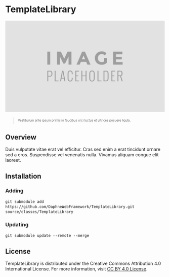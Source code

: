 # TemplateLibrary

![](assets/masthead.png)

> <sub><sup>Vestibulum ante ipsum primis in faucibus orci luctus et ultrices posuere ligula.</sup></sub>

## Overview

Duis vulputate vitae erat vel efficitur. Cras sed enim a erat tincidunt ornare sed a eros. Suspendisse vel venenatis nulla. Vivamus aliquam congue elit laoreet.

## Installation

### Adding

```
git submodule add https://github.com/DaphneWebFramework/TemplateLibrary.git source/classes/TemplateLibrary
```

### Updating

```
git submodule update --remote --merge
```

## License

TemplateLibrary is distributed under the Creative Commons Attribution 4.0 International License. For more information, visit [CC BY 4.0 License](https://creativecommons.org/licenses/by/4.0/).
